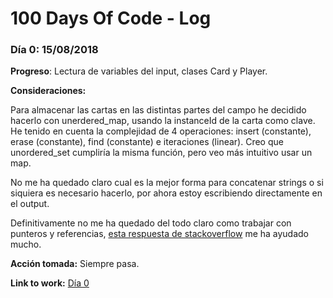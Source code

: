 # 100 Days Of Code - Log

### Día 0: 15/08/2018

**Progreso**: Lectura de variables del input, clases Card y Player.

**Consideraciones:** 

Para almacenar las cartas en las distintas partes del campo he decidido hacerlo con unerdered_map, usando la instanceId de la carta como clave. He tenido en cuenta la complejidad de 4 operaciones: insert (constante), erase (constante), find (constante) e iteraciones (linear). Creo que unordered_set cumpliría la misma función, pero veo más intuitivo usar un map.

No me ha quedado claro cual es la mejor forma para concatenar strings o si siquiera es necesario hacerlo, por ahora estoy escribiendo directamente en el output.

Definitivamente no me ha quedado del todo claro como trabajar con punteros y referencias, [esta respuesta de stackoverflow](https://stackoverflow.com/a/28778902) me ha ayudado mucho.

**Acción tomada:** Siempre pasa.

**Link to work:** [Día 0](https://github.com/Orzzet/codingame/commit/82b3a4a1b842aa9e96c367c0fcf2512f38c8aa03)
